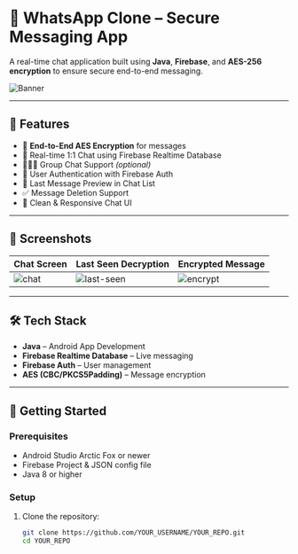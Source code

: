 # 💬 WhatsApp Clone – Secure Messaging App

A real-time chat application built using **Java**, **Firebase**, and **AES-256 encryption** to ensure secure end-to-end messaging.

![Banner](https://user-images.githubusercontent.com/0000000/000000000-whatsapp-banner.png) <!-- Optional image banner -->

---

## 🔐 Features

- 🔑 **End-to-End AES Encryption** for messages
- 📩 Real-time 1:1 Chat using Firebase Realtime Database
- 🧑‍🤝‍🧑 Group Chat Support *(optional)*
- 👤 User Authentication with Firebase Auth
- 🔄 Last Message Preview in Chat List
- ✅ Message Deletion Support
- 💬 Clean & Responsive Chat UI

---

## 📱 Screenshots

| Chat Screen | Last Seen Decryption | Encrypted Message |
|------------|----------------------|-------------------|
| ![chat](assets/chat.png) | ![last-seen](assets/last-seen.png) | ![encrypt](assets/encryption.png) |

---

## 🛠 Tech Stack

- **Java** – Android App Development
- **Firebase Realtime Database** – Live messaging
- **Firebase Auth** – User management
- **AES (CBC/PKCS5Padding)** – Message encryption

---

## 🚀 Getting Started

### Prerequisites

- Android Studio Arctic Fox or newer
- Firebase Project & JSON config file
- Java 8 or higher

### Setup

1. Clone the repository:
   ```bash
   git clone https://github.com/YOUR_USERNAME/YOUR_REPO.git
   cd YOUR_REPO
